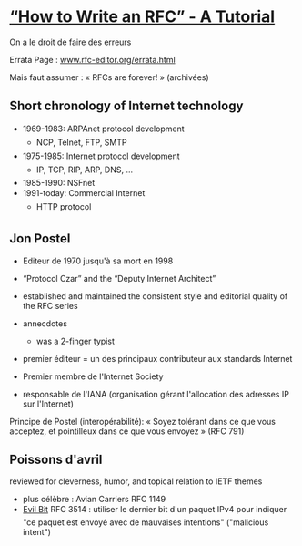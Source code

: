 # [“How to Write an RFC” - A Tutorial](https://www.ietf.org/proceedings/62/slides/editor-0.pdf)

On a le droit de faire des erreurs

Errata Page : www.rfc-editor.org/errata.html

Mais faut assumer : « RFCs are forever! » (archivées)

## Short chronology of Internet technology

- 1969-1983: ARPAnet protocol development
  - NCP, Telnet, FTP, SMTP
- 1975-1985: Internet protocol development
  - IP, TCP, RIP, ARP, DNS, ...
- 1985-1990: NSFnet
- 1991-today: Commercial Internet
  - HTTP protocol

## Jon Postel

- Editeur de 1970 jusqu'à sa mort en 1998
- “Protocol Czar” and the “Deputy Internet Architect”
- established and maintained the consistent style and editorial quality of the RFC series

- annecdotes

  - was a 2-finger typist

- premier éditeur = un des principaux contributeur aux standards Internet
- Premier membre de l'Internet Society
- responsable de l'IANA (organisation gérant l'allocation des adresses IP sur l'Internet)

Principe de Postel (interopérabilité): « Soyez tolérant dans ce que vous acceptez, et pointilleux dans ce que vous envoyez » (RFC 791)

## Poissons d'avril

reviewed for cleverness, humor, and topical relation to IETF themes

- plus célèbre : Avian Carriers RFC 1149
- [Evil Bit](https://en.wikipedia.org/wiki/Evil_bit) RFC 3514 : utiliser le dernier bit d'un paquet IPv4 pour indiquer "ce paquet est envoyé avec de mauvaises intentions" ("malicious intent")

